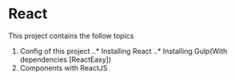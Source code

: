 # React

This project contains the follow topics

1. Config of this project
..* Installing React
..* Installing Gulp(With dependencies [ReactEasy])
2. Components with ReactJS
